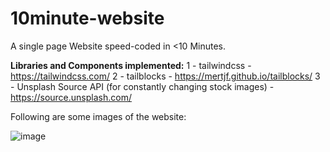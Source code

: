 # 10minute-website
A single page Website speed-coded in &lt;10 Minutes.

**Libraries and Components implemented:** 
1 - tailwindcss - https://tailwindcss.com/
2 - tailblocks - https://mertjf.github.io/tailblocks/
3 - Unsplash Source API (for constantly changing stock images) - https://source.unsplash.com/

Following are some images of the website:

![ image ](https://i.imgur.com/D7MxNY3.png)
